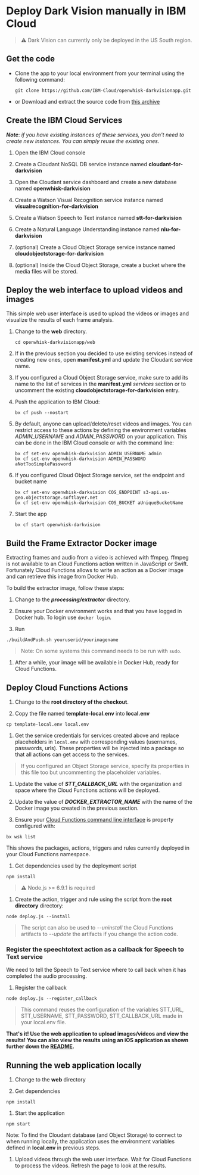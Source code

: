 # Deploy Dark Vision manually in IBM Cloud

> :warning: Dark Vision can currently only be deployed in the US South region.

## Get the code

* Clone the app to your local environment from your terminal using the following command:

   ```
   git clone https://github.com/IBM-Cloud/openwhisk-darkvisionapp.git
   ```

* or Download and extract the source code from [this archive](https://github.com/IBM-Cloud/openwhisk-darkvisionapp/archive/master.zip)

## Create the IBM Cloud Services

***Note***: *if you have existing instances of these services, you don't need to create new instances.
You can simply reuse the existing ones.*

1. Open the IBM Cloud console

1. Create a Cloudant NoSQL DB service instance named **cloudant-for-darkvision**

1. Open the Cloudant service dashboard and create a new database named **openwhisk-darkvision**

1. Create a Watson Visual Recognition service instance named **visualrecognition-for-darkvision**

1. Create a Watson Speech to Text instance named **stt-for-darkvision**

1. Create a Natural Language Understanding instance named **nlu-for-darkvision**

1. (optional) Create a Cloud Object Storage service instance named **cloudobjectstorage-for-darkvision**

1. (optional) Inside the Cloud Object Storage, create a bucket where the media files will be stored.

## Deploy the web interface to upload videos and images

This simple web user interface is used to upload the videos or images and
visualize the results of each frame analysis.

1. Change to the **web** directory.

   ```
   cd openwhisk-darkvisionapp/web
   ```

1. If in the previous section you decided to use existing services instead of creating new ones, open **manifest.yml** and update the Cloudant service name.

1. If you configured a Cloud Object Storage service, make sure to add its name to the list of services in the **manifest.yml** *services* section or to uncomment the existing **cloudobjectstorage-for-darkvision** entry.

1. Push the application to IBM Cloud:

   ```
   bx cf push --nostart
   ```

1. By default, anyone can upload/delete/reset videos and images. You can restrict access to these actions by defining the environment variables *ADMIN_USERNAME* and *ADMIN_PASSWORD* on your application. This can be done in the IBM Cloud console or with the command line:

   ```
   bx cf set-env openwhisk-darkvision ADMIN_USERNAME admin
   bx cf set-env openwhisk-darkvision ADMIN_PASSWORD aNotTooSimplePassword
   ```

1. If you configured Cloud Object Storage service, set the endpoint and bucket name

   ```
   bx cf set-env openwhisk-darkvision COS_ENDPOINT s3-api.us-geo.objectstorage.softlayer.net
   bx cf set-env openwhisk-darkvision COS_BUCKET aUniqueBucketName
   ```

1. Start the app

   ```
   bx cf start openwhisk-darkvision
   ```

## Build the Frame Extractor Docker image

Extracting frames and audio from a video is achieved with ffmpeg. ffmpeg is not available to an Cloud Functions action written in JavaScript or Swift. Fortunately Cloud Functions allows to write an action as a Docker image and can retrieve this image from Docker Hub.

To build the extractor image, follow these steps:

1. Change to the ***processing/extractor*** directory.

1. Ensure your Docker environment works and that you have logged in Docker hub. To login use `docker login`.

1. Run

  ```
  ./buildAndPush.sh youruserid/yourimagename
  ```
  > Note: On some systems this command needs to be run with `sudo`.

1. After a while, your image will be available in Docker Hub, ready for Cloud Functions.

## Deploy Cloud Functions Actions

1. Change to the **root directory of the checkout**.

1. Copy the file named **template-local.env** into **local.env**

  ```
  cp template-local.env local.env
  ```

1. Get the service credentials for services created above and replace placeholders in `local.env`
with corresponding values (usernames, passwords, urls). These properties will be injected into
a package so that all actions can get access to the services.

  > If you configured an Object Storage service, specify its properties in this file too but uncommenting the placeholder variables.

1. Update the value of ***STT_CALLBACK_URL*** with the organization and space where the Cloud Functions actions will be deployed.

1. Update the value of ***DOCKER_EXTRACTOR_NAME*** with the name of the Docker
image you created in the previous section.

1. Ensure your [Cloud Functions command line interface](https://console.bluemix.net/openwhisk/cli) is property configured with:

  ```
  bx wsk list
  ```

  This shows the packages, actions, triggers and rules currently deployed in your Cloud Functions namespace.

1. Get dependencies used by the deployment script

  ```
  npm install
  ```

  > :warning: Node.js >= 6.9.1 is required

1. Create the action, trigger and rule using the script from the **root directory** directory:

  ```
  node deploy.js --install
  ```

  > The script can also be used to *--uninstall* the Cloud Functions artifacts to
  *--update* the artifacts if you change the action code.

### Register the speechtotext action as a callback for Speech to Text service

We need to tell the Speech to Text service where to call back when it has completed the audio processing.

1. Register the callback

  ```
  node deploy.js --register_callback
  ```

  > This command reuses the configuration of the variables STT_URL, STT_USERNAME, STT_PASSWORD, STT_CALLBACK_URL made in your local.env file.

**That's it! Use the web application to upload images/videos and view the results! You can also view the results using an iOS application as shown further down the [README](./README.md).**

## Running the web application locally

1. Change to the **web** directory

1. Get dependencies

  ```
  npm install
  ```

1. Start the application

  ```
  npm start
  ```

  Note: To find the Cloudant database (and Object Storage) to connect to when running locally,
  the application uses the environment variables defined in **local.env** in previous steps.

1. Upload videos through the web user interface. Wait for Cloud Functions to process the videos.
Refresh the page to look at the results.
